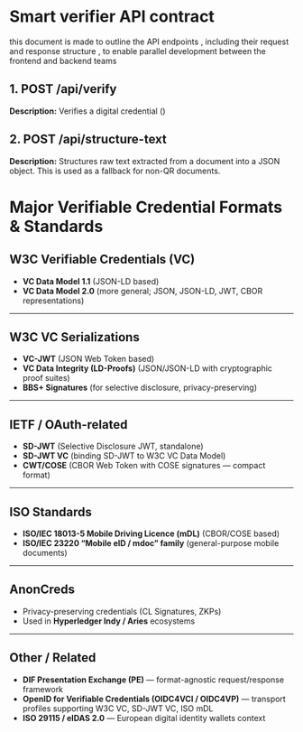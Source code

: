 # Smart verifier API contract

this document is made to outline the API endpoints , including their request and response structure , to enable parallel development between the frontend and backend teams 

## 1. POST /api/verify
**Description:** Verifies a digital credential ()

## 2. POST /api/structure-text
**Description:** Structures raw text extracted from a document into a JSON object. This is used as a fallback for non-QR documents.
# Major Verifiable Credential Formats & Standards

## W3C Verifiable Credentials (VC)

- **VC Data Model 1.1** (JSON-LD based)  
- **VC Data Model 2.0** (more general; JSON, JSON-LD, JWT, CBOR representations)  

---

## W3C VC Serializations

- **VC-JWT** (JSON Web Token based)  
- **VC Data Integrity (LD-Proofs)** (JSON/JSON-LD with cryptographic proof suites)  
- **BBS+ Signatures** (for selective disclosure, privacy-preserving)  

---

## IETF / OAuth-related

- **SD-JWT** (Selective Disclosure JWT, standalone)  
- **SD-JWT VC** (binding SD-JWT to W3C VC Data Model)  
- **CWT/COSE** (CBOR Web Token with COSE signatures — compact format)  

---

## ISO Standards

- **ISO/IEC 18013-5 Mobile Driving Licence (mDL)** (CBOR/COSE based)  
- **ISO/IEC 23220 “Mobile eID / mdoc” family** (general-purpose mobile documents)  

---

## AnonCreds

- Privacy-preserving credentials (CL Signatures, ZKPs)  
- Used in **Hyperledger Indy / Aries** ecosystems  

---

## Other / Related

- **DIF Presentation Exchange (PE)** — format-agnostic request/response framework  
- **OpenID for Verifiable Credentials (OIDC4VCI / OIDC4VP)** — transport profiles supporting W3C VC, SD-JWT VC, ISO mDL  
- **ISO 29115 / eIDAS 2.0** — European digital identity wallets context  
